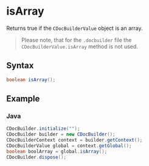 # isArray

Returns true if the `CDocBuilderValue` object is an array.

> Please note, that for the `.docbuilder` file the `CDocBuilderValue.isArray` method is not used.

## Syntax

```java
boolean isArray();
```

## Example

### Java

``` java
CDocBuilder.initialize("");
CDocBuilder builder = new CDocBuilder();
CDocBuilderContext context = builder.getContext();
CDocBuilderValue global = context.getGlobal();
boolean boolArray = global.isArray();
CDocBuilder.dispose();
```
